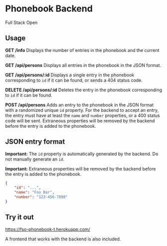 # Phonebook Backend

Full Stack Open

## Usage

**GET /info** Displays the number of entries in the phonebook and the current date.

**GET /api/persons** Displays all entries in the phonebook in the JSON format.

**GET /api/persons/:id** Displays a single entry in the phonebook corresponding to `id` if it can be found, or sends a 404 status code.

**DELETE /api/persons/:id** Deletes the entry in the phonebook corresponding to `id` if it can be found.

**POST /api/persons** Adds an entry to the phonebook in the JSON format with a randomized unique `id` property. For the backend to accept an entry, the entry must have at least the `name` and `number` properties, or a 400 status code will be sent. Extraneous properties will be removed by the backend before the entry is added to the phonebook.

## JSON entry format

**Important:** The `id` property is automatically generated by the backend. Do not manually generate an `id`.

**Important:** Extraneous properties will be removed by the backend before the entry is added to the phonebook.

```json
{
	"id": "...",
	"name": "Foo Bar",
	"number": "123-456-7890"
}
```

## Try it out

https://fso-phonebook-t.herokuapp.com/

A frontend that works with the backend is also included.